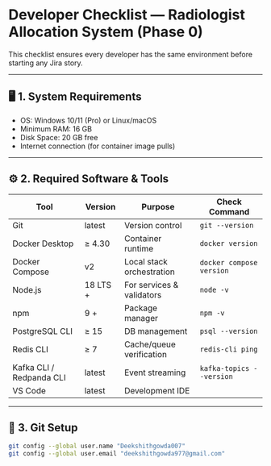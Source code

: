 # Developer Checklist — Radiologist Allocation System (Phase 0)

This checklist ensures every developer has the same environment before starting any Jira story.

---

## 🖥️ 1. System Requirements
- OS: Windows 10/11 (Pro) or Linux/macOS
- Minimum RAM: 16 GB 
- Disk Space: 20 GB free
- Internet connection (for container image pulls)

---

## ⚙️ 2. Required Software & Tools
| Tool | Version | Purpose | Check Command |
|------|----------|----------|----------------|
| Git | latest | Version control | `git --version` |
| Docker Desktop | ≥ 4.30 | Container runtime | `docker version` |
| Docker Compose | v2 | Local stack orchestration | `docker compose version` |
| Node.js | 18 LTS + | For services & validators | `node -v` |
| npm | 9 + | Package manager | `npm -v` |
| PostgreSQL CLI | ≥ 15 | DB management | `psql --version` |
| Redis CLI | ≥ 7 | Cache/queue verification | `redis-cli ping` |
| Kafka CLI / Redpanda CLI | latest | Event streaming | `kafka-topics --version` |
| VS Code | latest | Development IDE |  |

---

## 🧰 3. Git Setup
```bash
git config --global user.name "Deekshithgowda007"
git config --global user.email "deekshithgowda977@gmail.com"
